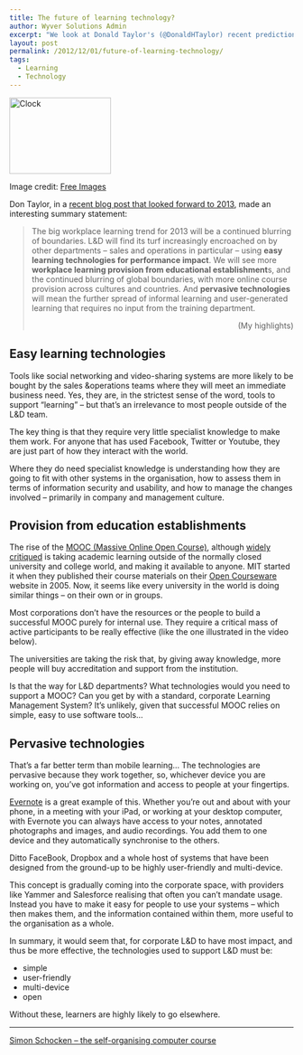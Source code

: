 ```yaml
---
title: The future of learning technology?
author: Wyver Solutions Admin
excerpt: "We look at Donald Taylor's (@DonaldHTaylor) recent predictions for L&amp;D in 2013 and discuss some of the technology implications - focussing on what can provide the most impact and be most effective."
layout: post
permalink: /2012/12/01/future-of-learning-technology/
tags:
  - Learning
  - Technology
---
```

<div id="attachment_490" style="width: 190px" class="wp-caption alignright">
  <img class=" wp-image-490 " title="Clock" src="http://www.wyversolutions.co.uk/cms/wp-content/uploads/2012/12/clock600-300x225.jpg" alt="Clock" width="180" height="135" />

  <p class="wp-caption-text">
    Image credit: <a href="http://www.freeimages.co.uk/">Free Images</a>
  </p>
</div>

Don Taylor, in a [recent blog post that looked forward to 2013][1], made an interesting summary statement:

> The big workplace learning trend for 2013 will be a continued blurring of boundaries. L&amp;D will find its turf increasingly encroached on by other departments – sales and operations in particular – using **easy learning technologies for performance impact**. We will see more **workplace learning provision from educational establishment**s, and the continued blurring of global boundaries, with more online course provision across cultures and countries. And **pervasive technologies** will mean the further spread of informal learning and user-generated learning that requires no input from the training department.
>
> <p style="text-align: right;">
>   (My highlights)
> </p>

## Easy learning technologies

Tools like social networking and video-sharing systems are more likely to be bought by the sales &amp;operations teams where they will meet an immediate business need. Yes, they are, in the strictest sense of the word, tools to support &#8220;learning&#8221; &#8211; but that&#8217;s an irrelevance to most people outside of the L&amp;D team.

The key thing is that they require very little specialist knowledge to make them work. For anyone that has used Facebook, Twitter or Youtube, they are just part of how they interact with the world.

Where they do need specialist knowledge is understanding how they are going to fit with other systems in the organisation, how to assess them in terms of information security and usability, and how to manage the changes involved &#8211; primarily in company and management culture.

## Provision from education establishments

The rise of the [MOOC (Massive Online Open Course)][2], although [widely critiqued][3] is taking academic learning outside of the normally closed university and college world, and making it available to anyone. MIT started it when they published their course materials on their [Open Courseware][4] website in 2005. Now, it seems like every university in the world is doing similar things &#8211; on their own or in groups.

Most corporations don&#8217;t have the resources or the people to build a successful MOOC purely for internal use. They require a critical mass of active participants to be really effective (like the one illustrated in the video below).

The universities are taking the risk that, by giving away knowledge, more people will buy accreditation and support from the institution.

Is that the way for L&amp;D departments? What technologies would you need to support a MOOC? Can you get by with a standard, corporate Learning Management System? It&#8217;s unlikely, given that successful MOOC relies on simple, easy to use software tools&#8230;

## Pervasive technologies

That&#8217;s a far better term than mobile learning&#8230; The technologies are pervasive because they work together, so, whichever device you are working on, you&#8217;ve got information and access to people at your fingertips.

[Evernote][5] is a great example of this. Whether you&#8217;re out and about with your phone, in a meeting with your iPad, or working at your desktop computer, with Evernote you can always have access to your notes, annotated photographs and images, and audio recordings. You add them to one device and they automatically synchronise to the others.

Ditto FaceBook, Dropbox and a whole host of systems that have been designed from the ground-up to be highly user-friendly and multi-device.

This concept is gradually coming into the corporate space, with providers like Yammer and Salesforce realising that often you can&#8217;t mandate usage. Instead you have to make it easy for people to use your systems &#8211; which then makes them, and the information contained within them, more useful to the organisation as a whole.

In summary, it would seem that, for corporate L&amp;D to have most impact, and thus be more effective, the technologies used to support L&amp;D must be:

  * simple
  * user-friendly
  * multi-device
  * open

Without these, learners are highly likely to go elsewhere.

* * *

[Simon Schocken &#8211; the self-organising computer course][6]

 [1]: http://donaldhtaylor.wordpress.com/2012/11/30/what-will-2013-bring-for-ld/
 [2]: http://en.wikipedia.org/wiki/Massive_open_online_course
 [3]: http://en.wikipedia.org/wiki/Massive_open_online_course#References
 [4]: http://ocw.mit.edu/
 [5]: http://evernote.com/
 [6]: http://www.ted.com/talks/shimon_schocken_the_self_organizing_computer_course.html
